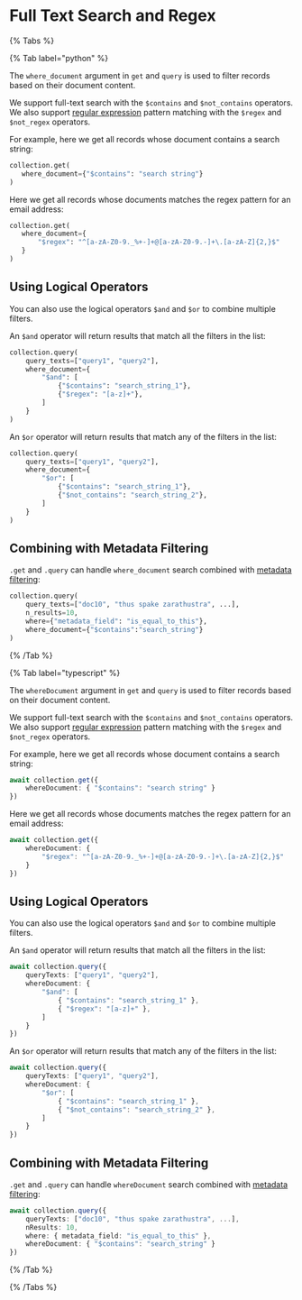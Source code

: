 # Full Text Search and Regex

{% Tabs %}

{% Tab label="python" %}

The `where_document` argument in `get` and `query` is used to filter records based on their document content.

We support full-text search with the `$contains` and `$not_contains` operators. We also support [regular expression](https://regex101.com) pattern matching with the `$regex` and `$not_regex` operators.

For example, here we get all records whose document contains a search string:

```python
collection.get(
   where_document={"$contains": "search string"}
)
```

Here we get all records whose documents matches the regex pattern for an email address:

```python
collection.get(
   where_document={
       "$regex": "^[a-zA-Z0-9._%+-]+@[a-zA-Z0-9.-]+\.[a-zA-Z]{2,}$"
   }
)
```

## Using Logical Operators

You can also use the logical operators `$and` and `$or` to combine multiple filters.

An `$and` operator will return results that match all the filters in the list:

```python
collection.query(
    query_texts=["query1", "query2"],
    where_document={
        "$and": [
            {"$contains": "search_string_1"},
            {"$regex": "[a-z]+"},
        ]
    }
)
```

An `$or` operator will return results that match any of the filters in the list:

```python
collection.query(
    query_texts=["query1", "query2"],
    where_document={
        "$or": [
            {"$contains": "search_string_1"},
            {"$not_contains": "search_string_2"},
        ]
    }
)
```

## Combining with Metadata Filtering

`.get` and `.query` can handle `where_document` search combined with [metadata filtering](./metadata-filtering):

```python
collection.query(
    query_texts=["doc10", "thus spake zarathustra", ...],
    n_results=10,
    where={"metadata_field": "is_equal_to_this"},
    where_document={"$contains":"search_string"}
)
```

{% /Tab %}

{% Tab label="typescript" %}

The `whereDocument` argument in `get` and `query` is used to filter records based on their document content.

We support full-text search with the `$contains` and `$not_contains` operators. We also support [regular expression](https://regex101.com) pattern matching with the `$regex` and `$not_regex` operators.

For example, here we get all records whose document contains a search string:

```typescript
await collection.get({
    whereDocument: { "$contains": "search string" }
})
```

Here we get all records whose documents matches the regex pattern for an email address:

```typescript
await collection.get({
    whereDocument: {
        "$regex": "^[a-zA-Z0-9._%+-]+@[a-zA-Z0-9.-]+\.[a-zA-Z]{2,}$"
    }
})
```

## Using Logical Operators

You can also use the logical operators `$and` and `$or` to combine multiple filters.

An `$and` operator will return results that match all the filters in the list:

```typescript
await collection.query({
    queryTexts: ["query1", "query2"],
    whereDocument: {
        "$and": [
            { "$contains": "search_string_1" },
            { "$regex": "[a-z]+" },
        ]
    }
})
```

An `$or` operator will return results that match any of the filters in the list:

```typescript
await collection.query({
    queryTexts: ["query1", "query2"],
    whereDocument: {
        "$or": [
            { "$contains": "search_string_1" },
            { "$not_contains": "search_string_2" },
        ]
    }
})
```

## Combining with Metadata Filtering

`.get` and `.query` can handle `whereDocument` search combined with [metadata filtering](./metadata-filtering):

```typescript
await collection.query({
    queryTexts: ["doc10", "thus spake zarathustra", ...],
    nResults: 10,
    where: { metadata_field: "is_equal_to_this" },
    whereDocument: { "$contains": "search_string" }
})
```

{% /Tab %}

{% /Tabs %}
